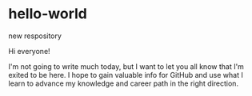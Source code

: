 # hello-world
new respository

Hi everyone!

I'm not going to write much today, but I want to let you all know that I'm exited to be here.
I hope to gain valuable info for GitHub and use what I learn to advance my knowledge and career
path in the right direction. 
